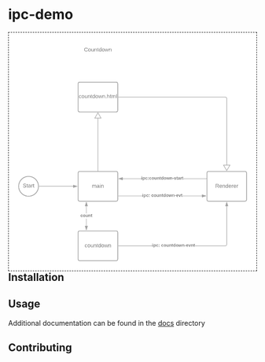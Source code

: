# ipc-demo
<p>
<img src="docs/diagram.png" align="left" style="border:1px dashed" alt="diagram" width="600"/><br>
</p>
  
## Installation

## Usage

Additional documentation can  be found in the [docs](./docs) directory

## Contributing



